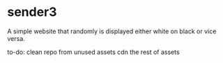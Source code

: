# sender3
A simple website that randomly is displayed either white on black or vice versa.

to-do:
clean repo from unused assets
cdn the rest of assets
